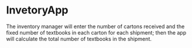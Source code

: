 # InvetoryApp
The inventory manager will enter the number of cartons received and the fixed number of textbooks in each carton for each shipment; then the app will calculate the total number of textbooks in the shipment.
